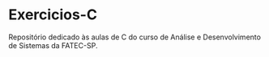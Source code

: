 # Exercicios-C
Repositório dedicado às aulas de C do curso de Análise e Desenvolvimento de Sistemas da FATEC-SP.

